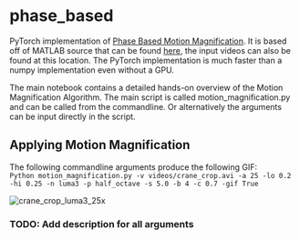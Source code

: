 # phase_based
PyTorch implementation of [Phase Based Motion Magnification](http://people.csail.mit.edu/nwadhwa/phase-video/phase-video.pdf). It is based off of MATLAB source that can be found [here](http://people.csail.mit.edu/nwadhwa/phase-video/), the input videos can also be found at this location. The PyTorch implementation is much faster than a numpy implementation even without a GPU.

The main notebook contains a detailed hands-on overview of the Motion Magnification Algorithm. The main script is called motion_magnification.py and
can be called from the commandline. Or alternatively the arguments can be input directly in the script.

## Applying Motion Magnification

The following commandline arguments produce the following GIF: <br>
``` Python motion_magnification.py -v videos/crane_crop.avi -a 25 -lo 0.2 -hi 0.25 -n luma3 -p half_octave -s 5.0 -b 4 -c 0.7 -gif True ``` 

![crane_crop_luma3_25x](https://github.com/itberrios/phase_based/assets/60835780/83cebe8d-eafa-4342-b5c1-2a9cc13ea458)

### TODO: Add description for all arguments

